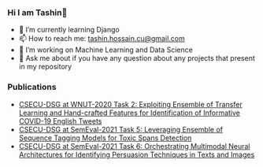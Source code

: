 ### Hi I am Tashin👋
- 🌱 I’m currently learning Django
- 📫 How to reach me: tashin.hossain.cu@gmail.com
- 🔭 I’m working on Machine Learning and Data Science
- 💬 Ask me about if you have any question about any projects that present in my repository

### Publications
- [CSECU-DSG at WNUT-2020 Task 2: Exploiting Ensemble of Transfer Learning and Hand-crafted Features for Identification of Informative COVID-19 English Tweets ](https://www.aclweb.org/anthology/2020.wnut-1.55.pdf)
- [CSECU-DSG at SemEval-2021 Task 5: Leveraging Ensemble of Sequence Tagging Models for Toxic Spans Detection](https://aclanthology.org/2021.semeval-1.135/)
- [CSECU-DSG at SemEval-2021 Task 6: Orchestrating Multimodal Neural Architectures for Identifying Persuasion Techniques in Texts and Images](https://aclanthology.org/2021.semeval-1.151/)
